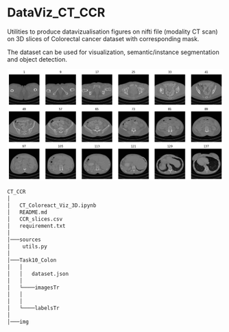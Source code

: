 # DataViz_CT_CCR



Utilities to produce datavizualisation figures on nifti file (modality CT scan) on 3D slices of Colorectal cancer dataset with corresponding mask.

The dataset can be used for visualization, semantic/instance segmentation and object detection.









![alt text](https://github.com/hbiom/DataViz_CT_CCR//blob/main/img/plot_image.png?raw=true)




```
CT_CCR
│
│   CT_Coloreact_Viz_3D.ipynb
│   README.md
│   CCR_slices.csv
│   requirement.txt
│
│───sources
│    utils.py
│
│───Task10_Colon
│   │
│   │   dataset.json
│   │
│   └────imagesTr
│   │
│   │
│   └────labelsTr
│
│───img

```
